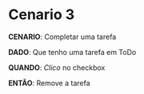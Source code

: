 # Cenario 3

**CENARIO**: Completar uma tarefa

**DADO**: Que tenho uma tarefa em ToDo

**QUANDO**: *Clico* no checkbox

**ENTÃO**: Remove a tarefa
